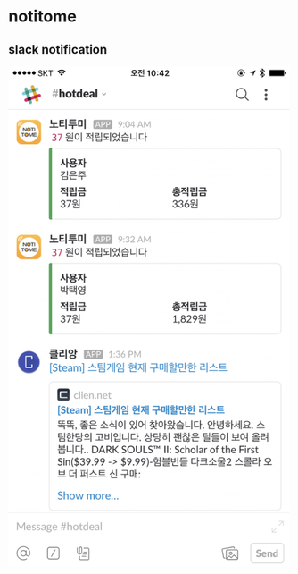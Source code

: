 # notitome

## slack notification
![slack_screenshot](https://raw.githubusercontent.com/nadir93/notitome/master/res/IMG_1053.PNG)
